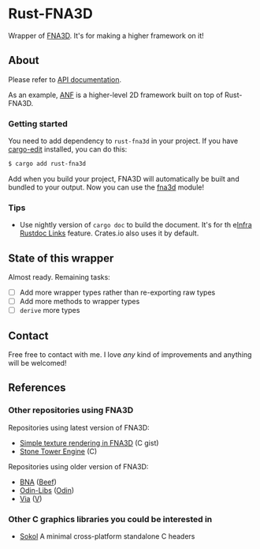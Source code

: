 # Rust-FNA3D

Wrapper of [FNA3D](https://github.com/FNA-XNA/FNA3D). It's for making a higher framework on it!

## About

Please refer to [API documentation](https://docs.rs/rust-fna3d).

As an example, [ANF](https://github.com/toyboot4e/anf) is a higher-level 2D framework built on top of Rust-FNA3D.

### Getting started

You need to add dependency to `rust-fna3d` in your project. If you have [cargo-edit](https://github.com/killercup/cargo-edit) installed, you can do this:

```sh
$ cargo add rust-fna3d
```

Add when you build your project, FNA3D will automatically be built and bundled to your output. Now you can use the [fna3d](https://docs.rs/rust-fna3d) module!

### Tips

* Use nightly version of `cargo doc` to build the document. It's for th e[Infra Rustdoc Links](https://rust-lang.github.io/rfcs/1946-intra-rustdoc-links.html) feature. Crates.io also uses it by default.

## State of this wrapper

Almost ready. Remaining tasks:

* [ ] Add more wrapper types rather than re-exporting raw types
* [ ] Add more methods to wrapper types
* [ ] `derive` more types

## Contact

Free free to contact with me. I love _any_ kind of improvements and anything will be welcomed!

## References

### Other repositories using FNA3D

Repositories using latest version of FNA3D:

* [Simple texture rendering in FNA3D](https://gist.github.com/jessechounard/d4252efc12ee24494484611d92b1debe) \(C gist)
* [Stone Tower Engine](https://github.com/silenttowergames/stonetowerengine) \(C)

Repositories using older version of FNA3D:

* [BNA](https://github.com/KillaMaaki/BNA) ([Beef](https://www.beeflang.org/))
* [Odin-Libs](https://github.com/prime31/Odin-Libs) ([Odin](https://odin-lang.org/))
* [Via](https://github.com/prime31/via) ([V](https://vlang.io/))

### Other C graphics libraries you could be interested in

* [Sokol](https://github.com/floooh/sokol)
A minimal cross-platform standalone C headers

